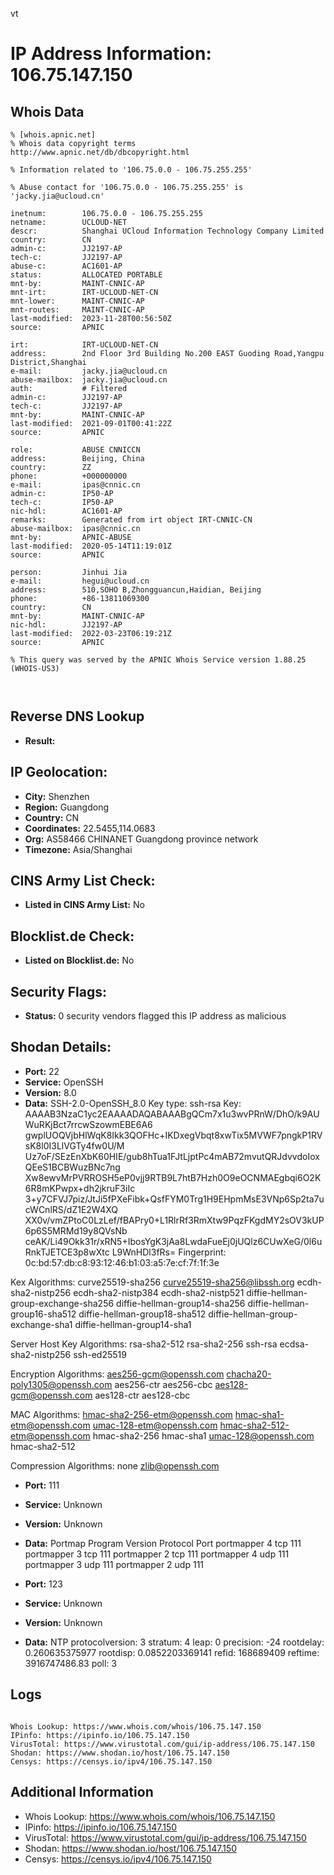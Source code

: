 vt
# IP Address Information: 106.75.147.150

## Whois Data
```
% [whois.apnic.net]
% Whois data copyright terms    http://www.apnic.net/db/dbcopyright.html

% Information related to '106.75.0.0 - 106.75.255.255'

% Abuse contact for '106.75.0.0 - 106.75.255.255' is 'jacky.jia@ucloud.cn'

inetnum:        106.75.0.0 - 106.75.255.255
netname:        UCLOUD-NET
descr:          Shanghai UCloud Information Technology Company Limited
country:        CN
admin-c:        JJ2197-AP
tech-c:         JJ2197-AP
abuse-c:        AC1601-AP
status:         ALLOCATED PORTABLE
mnt-by:         MAINT-CNNIC-AP
mnt-irt:        IRT-UCLOUD-NET-CN
mnt-lower:      MAINT-CNNIC-AP
mnt-routes:     MAINT-CNNIC-AP
last-modified:  2023-11-28T00:56:50Z
source:         APNIC

irt:            IRT-UCLOUD-NET-CN
address:        2nd Floor 3rd Building No.200 EAST Guoding Road,Yangpu District,Shanghai
e-mail:         jacky.jia@ucloud.cn
abuse-mailbox:  jacky.jia@ucloud.cn
auth:           # Filtered
admin-c:        JJ2197-AP
tech-c:         JJ2197-AP
mnt-by:         MAINT-CNNIC-AP
last-modified:  2021-09-01T00:41:22Z
source:         APNIC

role:           ABUSE CNNICCN
address:        Beijing, China
country:        ZZ
phone:          +000000000
e-mail:         ipas@cnnic.cn
admin-c:        IP50-AP
tech-c:         IP50-AP
nic-hdl:        AC1601-AP
remarks:        Generated from irt object IRT-CNNIC-CN
abuse-mailbox:  ipas@cnnic.cn
mnt-by:         APNIC-ABUSE
last-modified:  2020-05-14T11:19:01Z
source:         APNIC

person:         Jinhui Jia
e-mail:         hegui@ucloud.cn
address:        510,SOHO B,Zhongguancun,Haidian, Beijing
phone:          +86-13811069300
country:        CN
mnt-by:         MAINT-CNNIC-AP
nic-hdl:        JJ2197-AP
last-modified:  2022-03-23T06:19:21Z
source:         APNIC

% This query was served by the APNIC Whois Service version 1.88.25 (WHOIS-US3)



```
## Reverse DNS Lookup
- **Result:** 

## IP Geolocation:
- **City:** Shenzhen
- **Region:** Guangdong
- **Country:** CN
- **Coordinates:** 22.5455,114.0683
- **Org:** AS58466 CHINANET Guangdong province network
- **Timezone:** Asia/Shanghai

## CINS Army List Check:
- **Listed in CINS Army List:** 
No

## Blocklist.de Check:
- **Listed on Blocklist.de:** 
No

## Security Flags:
- **Status:** 0 security vendors flagged this IP address as malicious

## Shodan Details:
- **Port:** 22
- **Service:** OpenSSH
- **Version:** 8.0
- **Data:** SSH-2.0-OpenSSH_8.0
Key type: ssh-rsa
Key: AAAAB3NzaC1yc2EAAAADAQABAAABgQCm7x1u3wvPRnW/DhO/k9AUWuRKjBct7rrcwSzowmEBE6A6
gwplUOQVjbHlWqK8Ikk3QOFHc+IKDxegVbqt8xwTix5MVWF7pngkP1RVsK8l0I3LlVGTy4fw0U/M
Uz7oF/SEzEnXbK60HIE/gub8hTua1FJtLjptPc4mAB72mvutQRJdvvdoIoxQEeS1BCBWuzBNc7ng
Xw8ewvMrPVRROSH5eP0vjj9RTB9L7htB7Hzh0O9eOCNMAEgbqi6O2K6R8mKPwpx+dh2jkruF3iIc
3+y7CFVJ7piz/JtJi5fPXeFibk+QsfFYM0Trg1H9EHpmMsE3VNp6Sp2ta7ucWCnlRS/dZ1E2W4XQ
XX0v/vmZPtoC0LzLef/fBAPry0+L1RlrRf3RmXtw9PqzFKgdMY2sOV3kUP6p6S5MRMd19y8QVsNb
ceAK/Li49Okk31r/xRN5+IbosYgK3jAa8LwdaFueEj0jUQlz6CUwXeG/0l6uRnkTJETCE3p8wXtc
L9WnHDl3fRs=
Fingerprint: 0c:bd:57:db:c8:93:12:46:b1:03:a5:7e:cf:7f:1f:3e

Kex Algorithms:
	curve25519-sha256
	curve25519-sha256@libssh.org
	ecdh-sha2-nistp256
	ecdh-sha2-nistp384
	ecdh-sha2-nistp521
	diffie-hellman-group-exchange-sha256
	diffie-hellman-group14-sha256
	diffie-hellman-group16-sha512
	diffie-hellman-group18-sha512
	diffie-hellman-group-exchange-sha1
	diffie-hellman-group14-sha1

Server Host Key Algorithms:
	rsa-sha2-512
	rsa-sha2-256
	ssh-rsa
	ecdsa-sha2-nistp256
	ssh-ed25519

Encryption Algorithms:
	aes256-gcm@openssh.com
	chacha20-poly1305@openssh.com
	aes256-ctr
	aes256-cbc
	aes128-gcm@openssh.com
	aes128-ctr
	aes128-cbc

MAC Algorithms:
	hmac-sha2-256-etm@openssh.com
	hmac-sha1-etm@openssh.com
	umac-128-etm@openssh.com
	hmac-sha2-512-etm@openssh.com
	hmac-sha2-256
	hmac-sha1
	umac-128@openssh.com
	hmac-sha2-512

Compression Algorithms:
	none
	zlib@openssh.com


- **Port:** 111
- **Service:** Unknown
- **Version:** Unknown
- **Data:** Portmap
Program	Version	Protocol	Port
portmapper	4	tcp	111
portmapper	3	tcp	111
portmapper	2	tcp	111
portmapper	4	udp	111
portmapper	3	udp	111
portmapper	2	udp	111


- **Port:** 123
- **Service:** Unknown
- **Version:** Unknown
- **Data:** NTP
protocolversion: 3
stratum: 4
leap: 0
precision: -24
rootdelay: 0.260635375977
rootdisp: 0.0852203369141
refid: 168689409
reftime: 3916747486.83
poll: 3



## Logs
```

Whois Lookup: https://www.whois.com/whois/106.75.147.150
IPinfo: https://ipinfo.io/106.75.147.150
VirusTotal: https://www.virustotal.com/gui/ip-address/106.75.147.150
Shodan: https://www.shodan.io/host/106.75.147.150
Censys: https://censys.io/ipv4/106.75.147.150

```
## Additional Information
- Whois Lookup: https://www.whois.com/whois/106.75.147.150
- IPinfo: https://ipinfo.io/106.75.147.150
- VirusTotal: https://www.virustotal.com/gui/ip-address/106.75.147.150
- Shodan: https://www.shodan.io/host/106.75.147.150
- Censys: https://censys.io/ipv4/106.75.147.150

